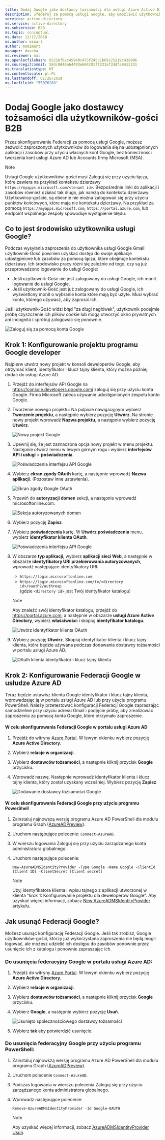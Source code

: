 ```yaml
---
title: Dodaj Google jako dostawcy tożsamości dla usługi Azure Active Directory B2B | Dokumentacja firmy Microsoft
description: Sfederuj za pomocą usługi Google, aby umożliwić użytkowników-gości do logowania do aplikacji usługi Azure AD przy użyciu konta Gmail
services: active-directory
ms.service: active-directory
ms.subservice: B2B
ms.topic: conceptual
ms.date: 12/17/2018
ms.author: mimart
author: msmimart
manager: daveba
ms.reviewer: mal
ms.openlocfilehash: 05216f62c45940c475f245c1b69c25219c438906
ms.sourcegitcommit: 58dc0d48ab4403eb64201ff231af3ddfa8412331
ms.translationtype: MT
ms.contentlocale: pl-PL
ms.lasthandoff: 01/26/2019
ms.locfileid: "55076268"
---
```

# <a name="add-google-as-an-identity-provider-for-b2b-guest-users"></a>Dodaj Google jako dostawcy tożsamości dla użytkowników-gości B2B

Przez skonfigurowanie Federacji za pomocą usługi Google, możesz zezwolić zaproszonych użytkowników do logowania się na udostępnionych aplikacji i zasobów przy użyciu własnych kont Google, bez konieczności tworzenia kont usługi Azure AD lub Accounts firmy Microsoft (MSA).  
> [!NOTE]
> Usługi Google użytkowników-gości musi Zaloguj się przy użyciu łącza, które zawiera na przykład kontekstu dzierżawy `https://myapps.microsoft.com/<tenant id>`. Bezpośrednie linki do aplikacji i zasobów również działać tak długo, jak należą do kontekstu dzierżawy. Użytkownicy-goście, są obecnie nie można zalogować się przy użyciu punktów końcowych, które mają nie kontekstu dzierżawy. Na przykład za pomocą `https://myapps.microsoft.com`, `https://portal.azure.com`, lub endpoint wspólnego zespoły spowoduje wystąpienie błędu.
 
## <a name="what-is-the-experience-for-the-google-user"></a>Co to jest środowisko użytkownika usługi Google?
Podczas wysyłania zaproszenia do użytkownika usługi Google Gmail użytkownik-Gość powinien uzyskać dostęp do swoje aplikacje udostępnione lub zasobów za pomocą łącza, które obejmuje kontekstu dzierżawy. Ich środowisko pracy różni się zależnie od tego, czy są już przeprowadzono logowanie do usługi Google:
  - Jeśli użytkownik-Gość nie jest zalogowany do usługi Google, ich monit logowanie do usługi Google.
  - Jeśli użytkownik-Gość jest już zalogowany do usługi Google, ich wyświetlony monit o wybranie konta które mają być użyte. Musi wybrać konto, którego używasz, aby zaprosić ich.

Jeśli użytkownik-Gość widzi błąd "za długi nagłówek", użytkownik podejmie próbę czyszczenie ich plików cookie lub mogą otworzyć okno prywatnych ani incognito i spróbuj zalogować się ponownie.

![Zaloguj się za pomocą konta Google](media/google-federation/google-sign-in.png)

## <a name="step-1-configure-a-google-developer-project"></a>Krok 1: Konfigurowanie projektu programu Google developer
Najpierw utwórz nowy projekt w konsoli deweloperów Google, aby otrzymać klient, identyfikator i klucz tajny klienta, który można później dodać do usługi Azure AD. 
1. Przejdź do interfejsów API Google na https://console.developers.google.comi zaloguj się przy użyciu konta Google. Firma Microsoft zaleca używanie udostępnionych zespołu konto Google.
2. Tworzenie nowego projektu: Na pulpicie nawigacyjnym wybierz **Tworzenie projektu**, a następnie wybierz pozycję **Utwórz**. Na stronie nowy projekt wprowadź **Nazwa projektu**, a następnie wybierz pozycję **Utwórz**.
   
   ![Nowy projekt Google](media/google-federation/google-new-project.png)

3. Upewnij się, że jest zaznaczona opcja nowy projekt w menu projektu. Następnie otwórz menu w lewym górnym rogu i wybierz **interfejsów API i usługi** > **poświadczenia**.

   ![Poświadczenia interfejsu API Google](media/google-federation/google-api.png)
 
4. Wybierz **ekran zgody OAuth** kartę, a następnie wprowadź **Nazwa aplikacji**. (Pozostaw inne ustawienia).

   ![Ekran zgody Google OAuth](media/google-federation/google-oauth-consent-screen.png)

5. Przewiń do **autoryzacji domen** sekcji, a następnie wprowadź microsoftonline.com.

   ![Sekcja autoryzowanych domen](media/google-federation/google-oauth-authorized-domains.png)

6. Wybierz pozycję **Zapisz**.

7. Wybierz **poświadczenia** kartę. W **Utwórz poświadczenia** menu, wybierz **identyfikator klienta OAuth**.

   ![Poświadczenia interfejsu API Google](media/google-federation/google-api-credentials.png)

8. W obszarze **typ aplikacji**, wybierz **aplikacji sieci Web**, a następnie w obszarze **identyfikatory URI przekierowania autoryzowanych**, wprowadź następujące identyfikatory URI:
   - `https://login.microsoftonline.com` 
   - `https://login.microsoftonline.com/te/<directory id>/oauth2/authresp` <br>(gdzie `<directory id>` jest Twój identyfikator katalogu)
   
    > [!NOTE]
    > Aby znaleźć swój identyfikator katalogu, przejdź do https://portal.azure.com, a następnie w obszarze **usługi Azure Active Directory**, wybierz **właściwości** i skopiuj **identyfikator katalogu**.

   ![Utwórz identyfikator klienta OAuth](media/google-federation/google-create-oauth-client-id.png)

9. Wybierz pozycję **Utwórz**. Skopiuj identyfikator klienta i klucz tajny klienta, która będzie używana podczas dodawania dostawcy tożsamości w portalu usługi Azure AD.

   ![OAuth klienta identyfikator i klucz tajny klienta](media/google-federation/google-auth-client-id-secret.png)

## <a name="step-2-configure-google-federation-in-azure-ad"></a>Krok 2: Konfigurowanie Federacji Google w usłudze Azure AD 
Teraz będzie ustawisz klienta Google identyfikator i klucz tajny klienta, wprowadzając ją w portalu usługi Azure AD lub przy użyciu programu PowerShell. Należy przetestować konfiguracji Federacji Google zapraszając samodzielnie przy użyciu adresu Gmail i podjęcie próby, aby zrealizować zaproszenia za pomocą konta Google, które otrzymało zaproszenie. 

#### <a name="to-configure-google-federation-in-the-azure-ad-portal"></a>W celu skonfigurowania Federacji Google w portalu usługi Azure AD 
1. Przejdź do witryny [Azure Portal](https://portal.azure.com). W lewym okienku wybierz pozycję **Azure Active Directory**. 
2. Wybierz **relacje w organizacji**.
3. Wybierz **dostawców tożsamości**, a następnie kliknij przycisk **Google** przycisku.
4. Wprowadź nazwę. Następnie wprowadź identyfikator klienta i klucz tajny klienta, który został uzyskany wcześniej. Wybierz pozycję **Zapisz**. 

   ![Dodawanie dostawcy tożsamości Google](media/google-federation/google-identity-provider.png)

#### <a name="to-configure-google-federation-by-using-powershell"></a>W celu skonfigurowania Federacji Google przy użyciu programu PowerShell
1. Zainstaluj najnowszą wersję programu Azure AD PowerShell dla modułu programu Graph ([AzureADPreview](https://www.powershellgallery.com/packages/AzureADPreview)).
2. Uruchom następujące polecenie: `Connect-AzureAD`.
3. W wierszu logowania Zaloguj się przy użyciu zarządzanego konta administratora globalnego.  
4. Uruchom następujące polecenie: 
   
   `New-AzureADMSIdentityProvider -Type Google -Name Google -ClientId [Client ID] -ClientSecret [Client secret]`
 
   > [!NOTE]
   > Użyj identyfikatora klienta i wpisu tajnego z aplikacji utworzonej w klienta "krok 1: Konfigurowanie projektu dla deweloperów Google". Aby uzyskać więcej informacji, zobacz [New AzureADMSIdentityProvider](https://docs.microsoft.com/powershell/module/azuread/new-azureadmsidentityprovider?view=azureadps-2.0-preview) artykułu. 
 
## <a name="how-do-i-remove-google-federation"></a>Jak usunąć Federacji Google?
Możesz usunąć konfigurację Federacji Google. Jeśli tak zrobisz, Google użytkowników-gości, którzy już wykorzystana zaproszenia nie będą mogli logować, ale możesz udzielić ich dostępu do zasobów ponownie przez usunięcie ich z katalogu i ponownie zapraszając ich. 
 
### <a name="to-delete-google-federation-in-the-azure-ad-portal"></a>Do usunięcia federacyjny Google w portalu usługi Azure AD: 
1. Przejdź do witryny [Azure Portal](https://portal.azure.com). W lewym okienku wybierz pozycję **Azure Active Directory**. 
2. Wybierz **relacje w organizacji**.
3. Wybierz **dostawców tożsamości**, a następnie kliknij przycisk **Google** przycisku.
4. Wybierz **Google**, a następnie wybierz pozycję **Usuń**. 
   
   ![Usunięto społecznościowego dostawcy tożsamości](media/google-federation/google-social-identity-providers.png)

1. Wybierz **tak** aby potwierdzić usunięcie. 

### <a name="to-delete-google-federation-by-using-powershell"></a>Do usunięcia federacyjny Google przy użyciu programu PowerShell: 
1. Zainstaluj najnowszą wersję programu Azure AD PowerShell dla modułu programu Graph ([AzureADPreview](https://www.powershellgallery.com/packages/AzureADPreview)).
2. Uruchom polecenie `Connect-AzureAD`.  
4. Podczas logowania w wierszu polecenia Zaloguj się przy użyciu zarządzanego konta administratora globalnego.  
5. Wprowadź następujące polecenie:

    `Remove-AzureADMSIdentityProvider -Id Google-OAUTH`

   > [!NOTE]
   > Aby uzyskać więcej informacji, zobacz [AzureADMSIdentityProvider Usuń](https://docs.microsoft.com/powershell/module/azuread/Remove-AzureADMSIdentityProvider?view=azureadps-2.0-preview). 
